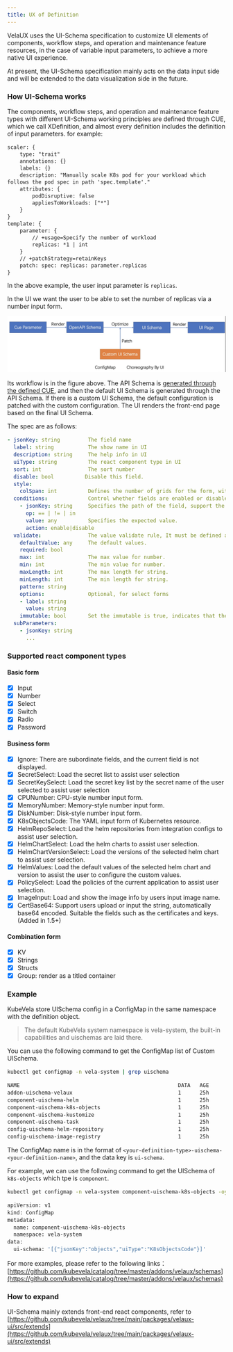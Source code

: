 ```yaml
---
title: UX of Definition
---
```


VelaUX uses the UI-Schema specification to customize UI elements of components, workflow steps, and operation and maintenance feature resources, in the case of variable input parameters, to achieve a more native UI experience.

At present, the UI-Schema specification mainly acts on the data input side and will be extended to the data visualization side in the future.

### How UI-Schema works

The components, workflow steps, and operation and maintenance feature types with different UI-Schema working principles are defined through CUE, which we call XDefinition, and almost every definition includes the definition of input parameters. for example:

```cue
scaler: {
	type: "trait"
	annotations: {}
	labels: {}
	description: "Manually scale K8s pod for your workload which follows the pod spec in path 'spec.template'."
	attributes: {
		podDisruptive: false
		appliesToWorkloads: ["*"]
	}
}
template: {
	parameter: {
		// +usage=Specify the number of workload
		replicas: *1 | int
	}
	// +patchStrategy=retainKeys
	patch: spec: replicas: parameter.replicas
}
```

In the above example, the user input parameter is `replicas`.

In the UI we want the user to be able to set the number of replicas via a number input form.

![ui schema](../resources/ui-schema.jpg)

Its workflow is in the figure above. The API Schema is [generated through the defined CUE](../platform-engineers/openapi-v3-json-schema.md), and then the default UI Schema is generated through the API Schema. If there is a custom UI Schema, the default configuration is patched with the custom configuration. The UI renders the front-end page based on the final UI Schema.

The spec are as follows:

```yaml
- jsonKey: string         The field name
  label: string           The show name in UI
  description: string     The help info in UI
  uiType: string          The react component type in UI
  sort: int               The sort number
  disable: bool          Disable this field.
  style:  
    colSpan: int          Defines the number of grids for the form, with 24 representing 100% width.
  conditions:             Control whether fields are enabled or disabled by certain conditions.
    - jsonKey: string     Specifies the path of the field, support the peer and subordinate fields.
      op: == | != | in    
      value: any          Specifies the expected value.
      action: enable|disable
  validate:               The value validate rule, It must be defined as a whole. 
    defaultValue: any     The default values.
    required: bool
    max: int              The max value for number.
    min: int              The min value for number.
    maxLength: int        The max length for string.
    minLength: int        The min length for string.
    pattern: string
    options:              Optional, for select forms
    - label: string
      value: string
    immutable: bool       Set the immutable is true, indicates that the parameter cannot be changed.
  subParameters:
    - jsonKey: string
      ...
```

### Supported react component types

#### Basic form

- [x] Input
- [x] Number
- [x] Select
- [x] Switch
- [x] Radio
- [x] Password

#### Business form

- [x] Ignore: There are subordinate fields, and the current field is not displayed.
- [x] SecretSelect: Load the secret list to assist user selection
- [x] SecretKeySelect: Load the secret key list by the secret name of the user selected to assist user selection
- [x] CPUNumber: CPU-style number input form.
- [x] MemoryNumber: Memory-style number input form.
- [x] DiskNumber: Disk-style number input form.
- [x] K8sObjectsCode: The YAML input form of Kubernetes resource.
- [x] HelmRepoSelect: Load the helm repositories from integration configs to assist user selection.
- [x] HelmChartSelect: Load the helm charts to assist user selection.
- [x] HelmChartVersionSelect: Load the versions of the selected helm chart to assist user selection.
- [x] HelmValues: Load the default values of the selected helm chart and version to assist the user to configure the custom values.
- [x] PolicySelect: Load the policies of the current application to assist user selection.
- [x] ImageInput: Load and show the image info by users input image name.
- [x] CertBase64: Support users upload or input the string, automatically base64 encoded. Suitable the fields such as the certificates and keys. (Added in 1.5+)

#### Combination form

- [x] KV
- [x] Strings
- [x] Structs
- [x] Group: render as a titled container

### Example

KubeVela store UISchema config in a ConfigMap in the same namespace with the definition object.
> The default KubeVela system namespace is vela-system, the built-in capabilities and uischemas are laid there.

You can use the following command to get the ConfigMap list of Custom UISchema.
```bash 
kubectl get configmap -n vela-system | grep uischema
```
```bash
NAME                                                   DATA   AGE
addon-uischema-velaux                                  1      25h
component-uischema-helm                                1      25h
component-uischema-k8s-objects                         1      25h
component-uischema-kustomize                           1      25h
component-uischema-task                                1      25h
config-uischema-helm-repository                        1      25h
config-uischema-image-registry                         1      25h
```
The ConfigMap name is in the format of `<your-definition-type>-uischema-<your-definition-name>`, and the data key is `ui-schema`.

For example, we can use the following command to get the UISchema of `k8s-objects` which tpe is `component`.
```bash
kubectl get configmap -n vela-system component-uischema-k8s-objects -oyaml
```
```bash
apiVersion: v1
kind: ConfigMap
metadata:
  name: component-uischema-k8s-objects
  namespace: vela-system
data:
  ui-schema: '[{"jsonKey":"objects","uiType":"K8sObjectsCode"}]'
```

For more examples, please refer to the following links：[https://github.com/kubevela/catalog/tree/master/addons/velaux/schemas](https://github.com/kubevela/catalog/tree/master/addons/velaux/schemas)

### How to expand

UI-Schema mainly extends front-end react components, refer to [https://github.com/kubevela/velaux/tree/main/packages/velaux-ui/src/extends](https://github.com/kubevela/velaux/tree/main/packages/velaux-ui/src/extends)
